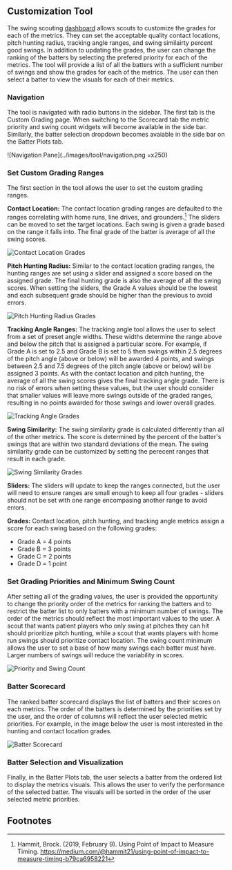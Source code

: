## Customization Tool
The swing scouting [dashboard](https://wisd2024-swing-metric-dashboard.streamlit.app/) allows scouts to customize the grades for each of the metrics. They can set the acceptable quality contact locations, pitch hunting radius, tracking angle ranges, and swing similairty percent good swings. In addition to updating the grades, the user can change the ranking of the batters by selecting the prefered priority for each of the metrics. The tool will provide a list of all the batters with a sufficient number of swings and show the grades for each of the metrics. The user can then select a batter to view the visuals for each of their metrics. 

### Navigation
The tool is navigated with radio buttons in the sidebar. The first tab is the Custom Grading page. When switching to the Scorecard tab the metric priority and swing count widgets will become available in the side bar. Similarly, the batter selection dropdown becomes avaiable in the side bar on the Batter Plots tab.

![Navigation Pane](../images/tool/navigation.png =x250)

### Set Custom Grading Ranges
The first section in the tool allows the user to set the custom grading ranges. 

**Contact Location:**
The contact location grading ranges are defaulted to the ranges correlating with home runs, line drives, and grounders.[^3] The sliders can be moved to set the target locations. Each swing is given a grade based on the range it falls into. The final grade of the batter is average of all the swing scores. 

![Contact Location Grades](../images/tool/contact_location_widget.png)

**Pitch Hunting Radius:**
Similar to the contact location grading ranges, the hunting ranges are set using a slider and assigned a score based on the assigned grade. The final hunting grade is also the average of all the swing scores. When setting the sliders, the Grade A values should be the lowest and each subsequent grade should be higher than the previous to avoid errors.

![Pitch Hunting Radius Grades](../images/tool/hunting_widget.png)

**Tracking Angle Ranges:**
The tracking angle tool allows the user to select from a set of preset angle widths. These widths determine the range above and below the pitch that is assigned a particular score. For example, if Grade A is set to 2.5 and Grade B is set to 5 then swings within 2.5 degrees of the pitch angle (above or below) will be awarded 4 points, and swings between 2.5 and 7.5 degrees of the pitch angle (above or below) will be assigned 3 points. As with the contact location and pitch hunting, the average of all the swing scores gives the final tracking angle grade. There is no risk of errors when setting these values, but the user should consider that smaller values will leave more swings outside of the graded ranges, resulting in no points awarded for those swings and lower overall grades.

![Tracking Angle Grades](../images/tool/tracking_angle_widget.png)

**Swing Similarity:**
The swing similarity grade is calculated differently than all of the other metrics. The score is determined by the percent of the batter's swings that are within two standard deviations of the mean. The swing similarity grade can be customized by setting the perecent ranges that result in each grade. 

![Swing Similarity Grades](../images/tool/swing_similarity_widget.png)

**Sliders:**
The sliders will update to keep the ranges connected, but the user will need to ensure ranges are small enough to keep all four grades - sliders should not be set with one range encompasing another range to avoid errors.

**Grades:**
Contact location, pitch hunting, and tracking angle metrics assign a score for each swing based on the following grades:
- Grade A = 4 points
- Grade B = 3 points
- Grade C = 2 points
- Grade D = 1 point

### Set Grading Priorities and Minimum Swing Count
After setting all of the grading values, the user is provided the opportunity to change the priority order of the metrics for ranking the batters and to restrict the batter list to only batters with a minimum number of swings. The order of the metrics should reflect the most important values to the user. A scout that wants patient players who only swing at pitches they can hit should prioritize pitch hunting, while a scout that wants players with home run swings should prioritize contact location. The swing count minimum allows the user to set a base of how many swings each batter must have. Larger numbers of swings will reduce the variability in scores. 

![Priority and Swing Count](../images/tool/priority_widget.png)

### Batter Scorecard
The ranked batter scorecard displays the list of batters and their scores on each metrics. The order of the batters is determined by the priorities set by the user, and the order of columns will reflect the user selected metric priorities. For example, in the image below the user is most interested in the hunting and contact location grades.

![Batter Scorecard](../images/tool/batter_scorecard.png)

### Batter Selection and Visualization
Finally, in the Batter Plots tab, the user selects a batter from the ordered list to display the metrics visuals. This allows the user to verify the performance of the selected batter. The visuals will be sorted in the order of the user selected metric priorities.


## Footnotes
[^3]: Hammit, Brock. (2019, February 9). Using Point of Impact to Measure Timing. https://medium.com/@hammit21/using-point-of-impact-to-measure-timing-b79ca6958221